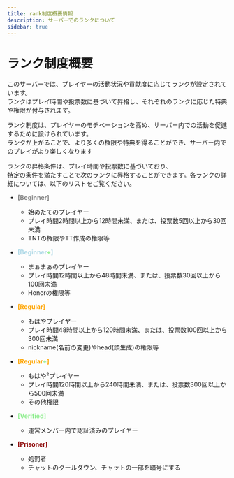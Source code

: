 ```yaml
---
title: rank制度概要情報
description: サーバーでのランクについて
sidebar: true
---
```

# ランク制度概要

このサーバーでは、プレイヤーの活動状況や貢献度に応じてランクが設定されています。<br>
ランクはプレイ時間や投票数に基づいて昇格し、それぞれのランクに応じた特典や権限が付与されます。

ランク制度は、プレイヤーのモチベーションを高め、サーバー内での活動を促進するために設けられています。<br>
ランクが上がることで、より多くの権限や特典を得ることができ、サーバー内でのプレイがより楽しくなります<br>

ランクの昇格条件は、プレイ時間や投票数に基づいており、<br>
特定の条件を満たすことで次のランクに昇格することができます。各ランクの詳細については、以下のリストをご覧ください。

- <span style="color:gray;">**[Beginner]**</span>
  - 始めたてのプレイヤー
  - プレイ時間2時間以上から12時間未満、または、投票数5回以上から30回未満
  - TNTの権限やTT作成の権限等

- <span style="color:lightblue;">**[Beginner<span style="color:lightgreen;">+</span>]**</span>
  - まぁまぁのプレイヤー
  - プレイ時間12時間以上から48時間未満、または、投票数30回以上から100回未満
  - Honorの権限等

- <span style="color:orange;">**[Regular]**</span>
  - もはやプレイヤー
  - プレイ時間48時間以上から120時間未満、または、投票数100回以上から300回未満
  - nickname(名前の変更)やhead(頭生成)の権限等

- <span style="color:orange;">**[Regular<span style="color:lightgreen;">+</span>]**</span>
  - もはや²プレイヤー
  - プレイ時間120時間以上から240時間未満、または、投票数300回以上から500回未満
  - その他権限

- <span style="color:lightgreen;">**[Verified]**</span>
  - 運営メンバー内で認証済みのプレイヤー

- <span style="color:darkred;">**[Prisoner]**</span>
  - 処罰者
  - チャットのクールダウン、チャットの一部を暗号にする
